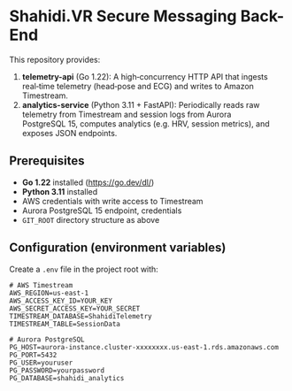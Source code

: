 # Shahidi.VR Secure Messaging Back-End

This repository provides:

1. **telemetry-api** (Go 1.22): A high‑concurrency HTTP API that ingests real‑time telemetry (head‑pose and ECG) and writes to Amazon Timestream.
2. **analytics-service** (Python 3.11 + FastAPI): Periodically reads raw telemetry from Timestream and session logs from Aurora PostgreSQL 15, computes analytics (e.g. HRV, session metrics), and exposes JSON endpoints.

## Prerequisites
- **Go 1.22** installed (https://go.dev/dl/)
- **Python 3.11** installed
- AWS credentials with write access to Timestream
- Aurora PostgreSQL 15 endpoint, credentials
- `GIT_ROOT` directory structure as above

## Configuration (environment variables)

Create a `.env` file in the project root with:

```dotenv
# AWS Timestream
AWS_REGION=us-east-1
AWS_ACCESS_KEY_ID=YOUR_KEY
AWS_SECRET_ACCESS_KEY=YOUR_SECRET
TIMESTREAM_DATABASE=ShahidiTelemetry
TIMESTREAM_TABLE=SessionData

# Aurora PostgreSQL
PG_HOST=aurora-instance.cluster-xxxxxxxx.us-east-1.rds.amazonaws.com
PG_PORT=5432
PG_USER=youruser
PG_PASSWORD=yourpassword
PG_DATABASE=shahidi_analytics
